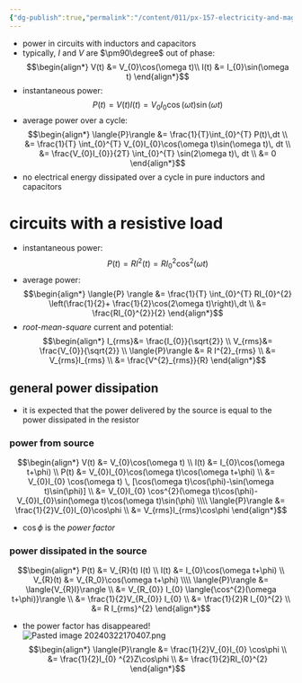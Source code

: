 ```yaml
---
{"dg-publish":true,"permalink":"/content/011/px-157-electricity-and-magnetism/px-157-e-ac-circuits/px-157-e5-ac-power/","noteIcon":"1","created":"2025-08-27T13:14:00.191+01:00","updated":"2024-11-26T20:11:34.000+00:00"}
---
```


- power in circuits with inductors and capacitors
- typically, $I$ and $V$ are $\pm90\degree$ out of phase:
$$\begin{align*}
		V(t) &= V_{0}\cos(\omega t)\\
		I(t) &= I_{0}\sin(\omega t)
	\end{align*}$$
- instantaneous power:
$$
P(t) = V(t)I(t) = V_{0}I_{0}\cos(\omega t)\sin(\omega t)
$$
- average power over a cycle:
$$\begin{align*}
		\langle{P}\rangle &= \frac{1}{T}\int_{0}^{T} P(t)\,dt \\
		&= \frac{1}{T} \int_{0}^{T} V_{0}I_{0}\cos(\omega t)\sin(\omega t)\, dt \\
		&= \frac{V_{0}I_{0}}{2T} \int_{0}^{T} \sin(2\omega t)\, dt \\
		&= 0
	\end{align*}$$
- no electrical energy dissipated over a cycle in pure inductors and capacitors

# circuits with a resistive load
- instantaneous power:
$$
P(t) = RI^{2}(t) = RI_{0}^{2}\cos^{2}(\omega t)
$$
- average power:
$$\begin{align*}
		\langle{P} \rangle &= \frac{1}{T} \int_{0}^{T} RI_{0}^{2} \left(\frac{1}{2}+ \frac{1}{2}\cos(2\omega t)\right)\,dt \\
		&= \frac{RI_{0}^{2}}{2}
	\end{align*}$$
- *root-mean-square* current and potential:
$$\begin{align*}
		I_{rms}&= \frac{I_{0}}{\sqrt{2}} \\
		V_{rms}&= \frac{V_{0}}{\sqrt{2}} \\
		\langle{P}\rangle &= R I^{2}_{rms} \\
		&= V_{rms}I_{rms} \\
		&= \frac{V^{2}_{rms}}{R}
	\end{align*}$$
## general power dissipation
- it is expected that the power delivered by the source is equal to the power dissipated in the resistor
### power from source
$$\begin{align*}
	V(t) &= V_{0}\cos(\omega t) \\
	I(t) &= I_{0}\cos(\omega t+\phi) \\
	P(t) &= V_{0}I_{0}\cos(\omega t)\cos(\omega t+\phi) \\
	&= V_{0}I_{0} \cos(\omega t) \, [\cos(\omega t)\cos(\phi)-\sin(\omega t)\sin(\phi)] \\
	&= V_{0}I_{0} \cos^{2}(\omega t)\cos(\phi)- V_{0}I_{0}\sin(\omega t)\cos(\omega t)\sin(\phi) \\\\
	\langle{P}\rangle &= \frac{1}{2}V_{0}I_{0}\cos\phi \\
	&= V_{rms}I_{rms}\cos\phi
\end{align*}$$
- $\cos\phi$ is the *power factor*
### power dissipated in the source
$$\begin{align*}
	P(t) &= V_{R}(t) I(t) \\
	I(t) &= I_{0}\cos(\omega t+\phi) \\
	V_{R}(t) &= V_{R_0}\cos(\omega t+\phi) \\\\
	\langle{P}\rangle &= \langle{V_{R}I}\rangle \\
	&= V_{R_{0}} I_{0} \langle{\cos^{2}(\omega t+\phi)}\rangle \\
	&= \frac{1}{2}V_{R_{0}} I_{0} \\
	&= \frac{1}{2}R I_{0}^{2} \\
	&= R I_{rms}^{2}
\end{align*}$$
- the power factor has disappeared!
![Pasted image 20240322170407.png](/img/user/pics/Pasted%20image%2020240322170407.png)
$$\begin{align*}
	\langle{P}\rangle &= \frac{1}{2}V_{0}I_{0} \cos\phi \\
	&= \frac{1}{2}I_{0} ^{2}Z\cos\phi \\
	&= \frac{1}{2}RI_{0}^{2}
\end{align*}$$

